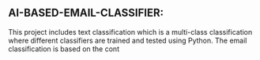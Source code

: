 AI-BASED-EMAIL-CLASSIFIER:
--------------------
This project includes text classification which is a multi-class classification where different classifiers are trained and tested using Python. The email classification is based on the cont